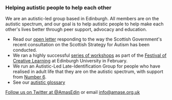 ### Helping autistic people to help each other

We are an autistic-led group based in Edinburgh. All members are on the autistic spectrum, and our goal is to help autistic people to help make each other's lives better through peer support, advocacy and education.

* Read our [open letter](/openletter.html) responding to the way the Scottish Government's recent consultation on the Scottish Strategy for Autism has been conducted.
* We ran a highly successful [series of workshops](/workshops.html) as part of the [Festival of Creative Learning](http://www.festivalofcreativelearning.ed.ac.uk/) at Edinburgh University in February.
* We run an Autistic-Led Late-Identification Group for people who have realised in adult life that they are on the autistic spectrum, with support from [Number 6](http://www.number6.org.uk/).
* See our [autistic glossary](/glossary)

[Follow us on Twitter at @AmasEdin](https://twitter.com/AmasEdin)
or email info@amase.org.uk
